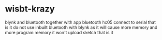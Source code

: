 # wisbt-krazy
blynk and bluetooth together with app 
 bluetooth hc05 connect to serial 
 that is it 
 do not use inbuilt bluetooth with blynk as it will cause more memory and more program memory it won't upload sketch
 that is it
